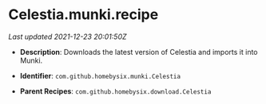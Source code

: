 # Celestia.munki.recipe

_Last updated 2021-12-23 20:01:50Z_

- **Description**: Downloads the latest version of Celestia and imports it into Munki.

- **Identifier**: `com.github.homebysix.munki.Celestia`

- **Parent Recipes**: `com.github.homebysix.download.Celestia`

